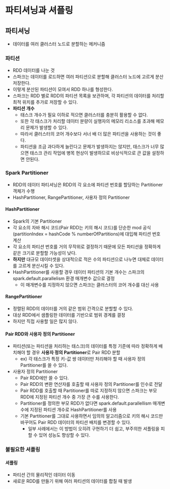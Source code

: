 # 파티셔닝과 셔플링

## 파티셔닝
- 데이터를 여러 클러스터 노드로 분할하는 메커니즘

### 파티션
- RDD 데이터를 나눈 것
- 스파크는 데이터를 로드하면 여러 파티션으로 분할해 클러스터 노드에 고르게 분산 저장한다.
- 이렇게 분산된 파티션이 모여서 RDD 하나를 형성한다.
- 스파크는 RDD 별로 RDD의 파티션 목록을 보관하며, 각 파티션의 데이터를 처리할 최적 위치를 추가로 저장할 수 있다.
- **파티션 개수**
    - 태스크 개수가 필요 이하로 적으면 클러스터를 충분히 활용할 수 없다.
    - 또한 각 태스크가 처리할 데이터 분량이 실행자의 메모리 리소스를 초과해 메모리 문제가 발생할 수 있다.
    - 따라서 클러스터의 코어 개수보다 서너 배 더 많은 파티션을 사용하는 것이 좋다.
    - 파티션을 조금 과다하게 늘린다고 문제가 발생하지는 않지만, 태스크가 너무 많으면 태스크 관리 작업에 병목 현상이 발생하므로 비상식적으로 큰 값을 설정하면 안된다.

### Spark Partitioner
- RDD의 데이터 파티셔닝은 RDD의 각 요소에 파티션 번호를 할당하는 Partitioner 객체가 수행
- HashPartitioner, RangePartitioner, 사용자 정의 Partitioner

#### HashPartitioner
- Spark의 기본 Partitioner
- 각 요소의 자바 해시 코드(Pair RDD는 키의 해시 코드)를 단순한 mod 공식(partitionIndex = hashCode % numberOfPartitions)에 대입해 파티션 번호 계산
- 각 요소의 파티션 번호를 거의 무작위로 결정하기 때문에 모든 파티션을 정확하게 같은 크기로 분할할 가능성이 낮다.
- **하지만** 대규모 데이터셋을 상대적으로 적은 수의 파티션으로 나누면 대체로 데이터를 고르게 분산시킬 수 있다.
- HashPartitioner를 사용할 경우 데이터 파티션의 기본 개수는 스파크의 spark.default.parallelism 환경 매개변수 값으로 결정
    - 이 매개변수를 지정하지 않으면 스파크는 클러스터의 코어 개수를 대신 사용

#### RangePartitioner
- 정렬된 RDD의 데이터를 거의 같은 범위 간격으로 분할할 수 있다.
- 대상 RDD에서 샘플링한 데이터를 기반으로 범위 경계를 결정
- 하지만 직접 사용할 일은 많지 않다.

#### Pair RDD와 사용자 정의 Partitioner
- 파티션(또는 파티션을 처리하는 태스크)의 데이터를 특정 기준에 따라 정확하게 배치해야 할 경우 **사용자 정의 Partitioner**로 Pair RDD 분할
    - ex) 각 태스크가 특정 키-값 쌍 데이터만 처리해야 할 때 사용자 정의 Partitioner를 쓸 수 있다.
- 사용자 정의 Partitioner
    - Pair RDD에만 쓸 수 있다.
    - Pair RDD의 변환 연산자를 호출할 때 사용자 정의 Partitioner를 인수로 전달
    - Pair RDD를 호출할 때 Partitioner를 따로 지정하지 않으면 스파크는 부모 RDD에 지정된 파티션 개수 중 가장 큰 수를 사용한다.
    - Partitioner를 정의한 부모 RDD가 없다면 spark.default.parallellism 매개변수에 지정된 파티션 개수로 HashPartitioner를 사용
    - 기본 Partitioner를 그대로 사용하면서 임의의 알고리즘으로 키의 해시 코드만 바꾸어도 Pair RDD 데이터의 파티션 배치를 변경할 수 있다.
        - 일부 사례에서는 이 방법이 오히려 구현하기 더 쉽고, 부주의한 셔플링을 피할 수 있어 성능도 향상할 수 있다.

### 불필요한 셔플링

#### 셔플링
- 파티션 간의 물리적인 데이터 이동
- 새로운 RDD를 만들기 위해 여러 파티션의 데이터를 합칠 때 발생